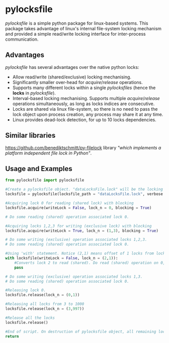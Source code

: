# pylocksfile

*pylocksfile* is a simple python package for linux-based systems. This package takes advantage of linux's internal file-system locking mechanism and provided a simple read/write locking interface for inter-process communication.

## Advantages

*pylocksfile* has several advantages over the native python locks:

*	Allow read/write (shared/exclusive) locking mechanising.
*	Significantly smaller over-head for *acquire*/*release* operations.
*	Supports many different locks within a single *pylocksfiles* (hence the **locks** in *pylocksfile*).
*	Interval-based locking mechanising. Supports multiple *acquire*/*release* operations simultaneously, as long as locks indices are consecutive.
*	Locks are shared via linux file-system, so there is no need to pass the lock object upon process creation, any process may share it at any time.
*	Linux provides dead-lock detection, for up to 10 locks dependencies.

## Similar libraries

https://github.com/benediktschmitt/py-filelock library *"which implements a platform independent file lock in Python"*.

## Usage and Examples

```Python
from pylocksfile import pylocksfile

#Create a pylocksfile object. "dataLocksFile.lock" will be the locking file
locksfile = pylocksfile(locksfile_path = "dataLocksFile.lock", verbose = False, l_id = 'process_1')

#Acquiring lock 0 for reading (shared lock) with blocking
locksfile.acquire(writeLock = False, lock_n = 0, blocking = True)

# Do some reading (shared) operation associated lock 0.

#Acquiring locks 1,2,3 for writing (exclusive lock) with blocking
locksfile.acquire(writeLock = True, lock_n = (1,3), blocking = True)

# Do some writing (exclusive) operation associated locks 1,2,3. 
# Do some reading (shared) operation associated lock 0.

#Using 'with' statement. Notice (2,1) means offset of 1 locks from lock 2, hence it is equivalent to 'lock_n = 2'.
with locksfile(writeLock = False, lock_n = (2,1)):
	#Converts lock 2 to read (shared). Do read (shared) operation on 0,2 and write (exclusive) on 1,3
	pass

# Do some writing (exclusive) operation associated locks 1,3. 
# Do some reading (shared) operation associated lock 0.

#Releasing lock 0.
locksfile.release(lock_n = (0,1))

#Releasing all locks from 3 to 1000
locksfile.release(lock_n = (3,997))

#Release all the locks
locksfile.release()

#End of script. On destruction of pylocksfile object, all remaining locks will be freed.
return
```

